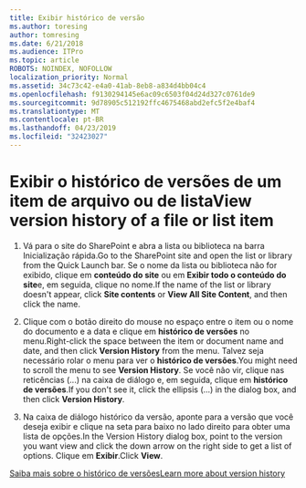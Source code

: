 ```yaml
---
title: Exibir histórico de versão
ms.author: toresing
author: tomresing
ms.date: 6/21/2018
ms.audience: ITPro
ms.topic: article
ROBOTS: NOINDEX, NOFOLLOW
localization_priority: Normal
ms.assetid: 34c73c42-e4a0-41ab-8eb8-a834d4bb04c4
ms.openlocfilehash: f9130294145e6ac09c6503f04d24d327c0761de9
ms.sourcegitcommit: 9d78905c512192ffc4675468abd2efc5f2e4baf4
ms.translationtype: MT
ms.contentlocale: pt-BR
ms.lasthandoff: 04/23/2019
ms.locfileid: "32423027"
---
```

# <a name="view-version-history-of-a-file-or-list-item"></a><span data-ttu-id="e7f99-102">Exibir o histórico de versões de um item de arquivo ou de lista</span><span class="sxs-lookup"><span data-stu-id="e7f99-102">View version history of a file or list item</span></span>

1. <span data-ttu-id="e7f99-103">Vá para o site do SharePoint e abra a lista ou biblioteca na barra Inicialização rápida.</span><span class="sxs-lookup"><span data-stu-id="e7f99-103">Go to the SharePoint site and open the list or library from the Quick Launch bar.</span></span> <span data-ttu-id="e7f99-104">Se o nome da lista ou biblioteca não for exibido, clique em **conteúdo do site** ou em **Exibir todo o conteúdo do site**e, em seguida, clique no nome.</span><span class="sxs-lookup"><span data-stu-id="e7f99-104">If the name of the list or library doesn't appear, click **Site contents** or **View All Site Content**, and then click the name.</span></span>
    
2. <span data-ttu-id="e7f99-105">Clique com o botão direito do mouse no espaço entre o item ou o nome do documento e a data e clique em **histórico de versões** no menu.</span><span class="sxs-lookup"><span data-stu-id="e7f99-105">Right-click the space between the item or document name and date, and then click **Version History** from the menu.</span></span> <span data-ttu-id="e7f99-106">Talvez seja necessário rolar o menu para ver o **histórico de versões**.</span><span class="sxs-lookup"><span data-stu-id="e7f99-106">You might need to scroll the menu to see **Version History**.</span></span> <span data-ttu-id="e7f99-107">Se você não vir, clique nas reticências (...) na caixa de diálogo e, em seguida, clique em **histórico de versões**.</span><span class="sxs-lookup"><span data-stu-id="e7f99-107">If you don't see it, click the ellipsis (...) in the dialog box, and then click **Version History**.</span></span>
    
3. <span data-ttu-id="e7f99-108">Na caixa de diálogo histórico da versão, aponte para a versão que você deseja exibir e clique na seta para baixo no lado direito para obter uma lista de opções.</span><span class="sxs-lookup"><span data-stu-id="e7f99-108">In the Version History dialog box, point to the version you want view and click the down arrow on the right side to get a list of options.</span></span> <span data-ttu-id="e7f99-109">Clique em **Exibir**.</span><span class="sxs-lookup"><span data-stu-id="e7f99-109">Click **View**.</span></span>
    
[<span data-ttu-id="e7f99-110">Saiba mais sobre o histórico de versões</span><span class="sxs-lookup"><span data-stu-id="e7f99-110">Learn more about version history</span></span>](https://go.microsoft.com/fwlink/?linkid=875709)
  

